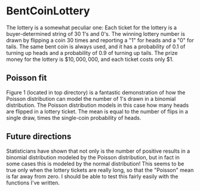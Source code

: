 # BentCoinLottery

The lottery is a somewhat peculiar one: Each ticket for the lottery is a buyer-determined string of $30$ $1$'s and $0$'s. The winning lottery number is drawn by flipping a coin 30 times and reporting a "$1$" for heads and a "$0$" for tails. The same bent coin is always used, and it has a probability of $0.1$ of turning up heads and a probability of $0.9$ of turning up tails. The prize money for the lottery is $\$10,000,000$, and each ticket costs only \$1.

## Poisson fit

Figure 1 (located in top directory) is a fantastic demonstration of how the Poisson distribution can model the number of 1's drawn in a binomial distribution. The Poisson distribution models in this case how many heads are flipped in a lottery ticket. The mean is equal to the number of flips in a single draw, times the single-coin probability of heads.

## Future directions

Statisticians have shown that not only is the number of positive results in a binomial distribution modeled by the Poisson distribution, but in fact in some cases this is modeled by the normal distribution! This seems to be true only when the lottery tickets are really long, so that the "Poisson" mean is far away from zero. I should be able to test this fairly easily with the functions I've written.